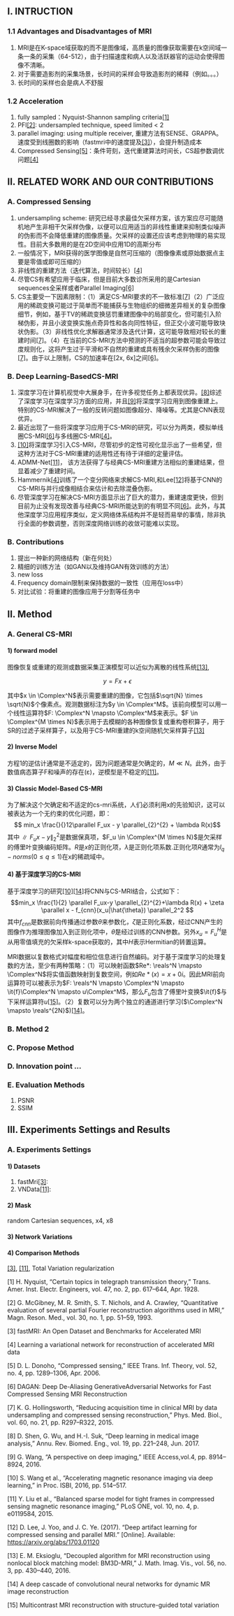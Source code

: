 ## I. INTRUCTION

### 1.1 Advantages and Disadvantages of MRI
1. MRI是在K-space域获取的而不是图像域，高质量的图像获取需要在k空间域一条一条的采集（64-512），由于扫描速度和病人以及活跃器官的运动会使得图像不清晰。
2. 对于需要造影剂的采集场景，长时间的采样会导致造影剂的稀释（例如。。。）
3. 长时间的采样也会是病人不舒服

### 1.2 Acceleration
1. fully sampled：Nyquist-Shannon sampling criteria[[1]](#q1)
2. PFI[[2]](#q2): undersampled technique, speed limited < 2
3. parallel imaging: using multiple receiver, 重建方法有SENSE、GRAPPA。速度受到线圈数的影响（fastmri中的速度提及[[3]](#q3)），会提升制造成本
4. Compressed Sensing[[5]](#q5)：条件苛刻，迭代重建算法时间长，CS超参数调优问题[[4]](#q4)

## II. RELATED WORK AND OUR CONTRIBUTIONS

### A. Compressed Sensing
1. undersampling scheme: 研究已经寻求最佳欠采样方案，该方案应尽可能随机地产生非相干欠采样伪像，以便可以应用适当的非线性重建来抑制类似噪声的伪影而不会降低重建的图像质量。欠采样的设置还应该考虑到物理的易实现性。目前大多数用的是在2D空间中应用1D的高斯分布
2. 一般情况下，MRI获得的医学图像是自然可压缩的（图像像素或原始数据点主要是零值或即可压缩的）
3. 非线性的重建方法（迭代算法，时间较长）[[4]](#q4)
4. 尽管CS有希望应用于临床，但是目前大多数诊所采用的是Cartesian sequences全采样或者Parallel Imaging[[6]](#q6)
5. CS主要受一下因素限制：（1）满足CS-MRI要求的不一致标准[[7]](#q7)（2）广泛应用的稀疏变换可能过于简单而不能捕获与生物组织的细微差异相关的复杂图像细节，例如，基于TV的稀疏变换惩罚重建图像中的局部变化，但可能引入阶梯伪影，并且小波变换实施点奇异性和各向同性特征，但正交小波可能导致块状伪影。（3）非线性优化求解器通常涉及迭代计算，这可能导致相对较长的重建时间[[7]](#q7)。（4）在当前的CS-MRI方法中预测的不适当的超参数可能会导致过度规则化，这将产生过于平滑和不自然的重建或具有残余欠采样伪影的图像[[7]](#q7)。由于以上限制，CS的加速率在[2x, 6x]之间[[6]](#q6)。

### B. Deep Learning-BasedCS-MRI
1. 深度学习在计算机视觉中大展身手，在许多视觉任务上都表现优异。[[8]](#q8)综述了深度学习在深度学习方面的应用，并且[[9]](#q9)将深度学习应用到图像重建上。特别的CS-MRI解决了一般的反转问题如图像超分、降噪等。尤其是CNN表现优异。
2. 最近出现了一些将深度学习应用于CS-MRI的研究，可以分为两类，模拟单线圈CS-MRI[[6]](#q6)与多线圈CS-MRI[[4]](#q4)。
3. [[10]](#q10)将深度学习引入CS-MRI，尽管初步的定性可视化显示出了一些希望，但这种方法对于CS-MRI重建的适用性还有待于详细的定量评估。
4. ADMM-Net[[11]](#q11)， 该方法获得了与经典CS-MRI重建方法相似的重建结果，但显着减少了重建时间。
5. Hammernik[[4]](#q4)训练了一个变分网络来求解CS-MRI,和Lee[[12]](#q12)将基于CNN的CS-MRI与并行成像相结合来估计和去除混叠伪影。
6. 尽管深度学习在解决CS-MRI方面显示出了巨大的潜力，重建速度更快，但到目前为止没有发现改善与经典CS-MRI所能达到的有明显不同[[6]](#q6)。此外，与其他深度学习应用程序类似，定义网络体系结构并不是轻而易举的事情，除非执行全面的参数调整，否则深度网络训练的收敛可能难以实现。

### B. Contributions
1. 提出一种新的网络结构（新在何处）
2. 精细的训练方法（如GAN以及维持GAN有效训练的方法）
3. new loss
4. Frequency domain限制来保持数据的一致性（应用在loss中）
5. 对比试验：将重建的图像应用于分割等任务中

## II. Method
### A. General CS-MRI
#### 1) forward model
图像恢复或重建的观测或数据采集正演模型可以近似为离散的线性系统[[13]](#q13),

$$y = Fx + \epsilon$$

其中$x \in \Complex^N$表示需要重建的图像，它包括$\sqrt{N} \times \sqrt{N}$个像素点。观测数据标注为$y \in \Complex^M$。该前向模型可以用一个线性运算符$F: \Complex^N \mapsto \Complex^M$来表示。$F \in \Complex^{M \times N}$表示用于去模糊的各种图像恢复或重构卷积算子，用于SR的过滤子采样算子，以及用于CS-MRI重建的k空间随机欠采样算子[[13]](#q13)

#### 2) Inverse Model
方程1的逆估计通常是不适定的，因为问题通常是欠确定的，$M \ll N$。此外，由于数值病态算子F和噪声的存在(ε)，逆模型是不稳定的[[11]](#q11)。

#### 3) Classic Model-Based CS-MRI
为了解决这个欠确定和不适定的cs-mri系统，人们必须利用x的先验知识，这可以被表达为一个无约束的优化问题，即：
$$ min_x \frac{}{}12\parallel F_ux - y \parallel_{2}^{2} + \lambda R(x)$$ 
其中$\parallel F_ux - y \parallel_{2}^{2}$是数据保真项，$F_u \in \Complex^{M \times N}$是欠采样的傅里叶变换编码矩阵。$R$是$x$的正则化项，$\lambda$是正则化项系数.正则化项$R$通常为$l_q-norms (0\leq q \leq 1)$在x的稀疏域中。

#### 4) 基于深度学习的CS-MRI
基于深度学习的研究[[10]](#q10)[[14]](#q14)将CNN与CS-MRI结合，公式如下：
$$min_x \frac{1}{2} \parallel F_ux-y \parallel_{2}^{2}+\lambda R(x) + \zeta \parallel x - f_{cnn}(x_u|\hat{\theta}) \parallel_2^2 $$
其中$f_{cnn}$是数据前向传播通过参数$\theta$来参数化，$\zeta$是正则化系数，经过CNN产生的图像作为推理图像加入到正则化项中，$\hat{\theta}$是经过训练的CNN参数。另外$x_u=F_u^H$是从用零值填充的欠采样k-space获取的，其中$H$表示Hermitian的转置运算。

MRI数据以复数格式对幅度和相位信息进行自然编码。对于基于深度学习的处理复数的方法，至少有两种策略：（1）可以映射函数$Re*: \reals^N \mapsto \Complex^N$将实值函数映射到复数空间，例如$Re*(x)=x+0i$。因此MRI前向运算符可以被表示为$F: \reals^N \mapsto \Complex^N \mapsto \it{f}\Complex^N \mapsto u\Complex^M$，那么$F_u$包含了傅里叶变换$\it{f}$与下采样运算符$u$[[15]](#q15)。（2）复数可以分为两个独立的通道进行学习($\Complex^N \mapsto \reals^{2N}$)[[14]](#q14)。

### B. Method 2
### C. Propose Method
### D. Innovation point ...
### E. Evaluation Methods
1. PSNR
2. SSIM

## III. Experiments Settings and Results
### A. Experiments Settings
#### 1) Datasets
1. fastMri[[3]](#q3):
2. VNData[[11]](#q4):
#### 2) Mask
random Cartesian sequences, x4, x8
#### 3) Network Variations
#### 4) Comparison Methods
[[3]](#q3), [[11]](#q11), Total Variation regularization



<span id='q1'></span>
[1] H. Nyquist, “Certain topics in telegraph transmission theory,” Trans. Amer. Inst. Electr. Engineers, vol. 47, no. 2, pp. 617–644, Apr. 1928.

<span id='q2'></span>
[2] G. McGibney, M. R. Smith, S. T. Nichols, and A. Crawley, “Quantitative evaluation of several partial Fourier reconstruction algorithms used in MRI,” Magn. Reson. Med., vol. 30, no. 1, pp. 51–59, 1993.

<span id='q3'></span>
[3] fastMRI: An Open Dataset and Benchmarks for Accelerated MRI

<span id='q4'></span>
[4] Learning a variational network for reconstruction of accelerated MRI data

<span id='q5'></span>
[5] D. L. Donoho, “Compressed sensing,” IEEE Trans. Inf. Theory, vol. 52, no. 4, pp. 1289–1306, Apr. 2006.

<span id='q6'></span>
[6] DAGAN: Deep De-Aliasing GenerativeAdversarial Networks for Fast Compressed Sensing MRI Reconstruction

<span id='q7'></span>
[7] K. G. Hollingsworth, “Reducing acquisition time in clinical MRI by data undersampling and compressed sensing reconstruction,” Phys. Med. Biol., vol. 60, no. 21, pp. R297–R322, 2015.

<span id='q8'></span>
[8] D. Shen, G. Wu, and H.-I. Suk, “Deep learning in medical image analysis,” Annu. Rev. Biomed. Eng., vol. 19, pp. 221–248, Jun. 2017.

<span id='q9'></span>
[9] G. Wang, “A perspective on deep imaging,” IEEE Access,vol.4, pp. 8914–8924, 2016.

<span id='q10'></span>
[10] S. Wang et al., “Accelerating magnetic resonance imaging via deep learning,” in Proc. ISBI, 2016, pp. 514–517.

<span id='q11'></span>
[11] Y. Liu et al., “Balanced sparse model for tight frames in compressed sensing magnetic resonance imaging,” PLoS ONE, vol. 10, no. 4, p. e0119584, 2015.

<span id='q12'></span>
[12] D. Lee, J. Yoo, and J. C. Ye. (2017). “Deep artifact learning for compressed sensing and parallel MRI.” [Online]. Available: https://arxiv.org/abs/1703.01120

<span id='q13'></span>
[13] E. M. Eksioglu, “Decoupled algorithm for MRI reconstruction using nonlocal block matching model: BM3D-MRI,” J. Math. Imag. Vis., vol. 56, no. 3, pp. 430–440, 2016.

<span id='q14'></span>
[14] A deep cascade of convolutional neural networks for dynamic MR image reconstruction

<span id='q15'></span>
[15] Multicontrast MRI reconstruction with structure-guided total variation